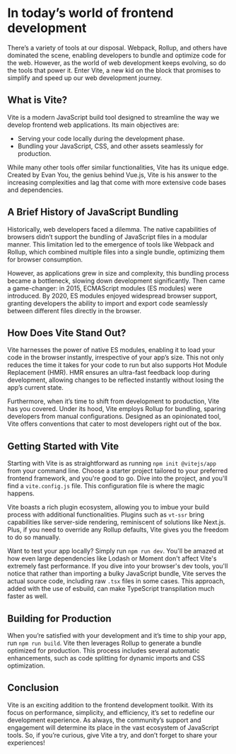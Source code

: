 # In today’s world of frontend development

There’s a variety of tools at our disposal. Webpack, Rollup, and others have dominated the scene, enabling developers to bundle and optimize code for the web. However, as the world of web development keeps evolving, so do the tools that power it. Enter Vite, a new kid on the block that promises to simplify and speed up our web development journey.

## What is Vite?

Vite is a modern JavaScript build tool designed to streamline the way we develop frontend web applications. Its main objectives are:

- Serving your code locally during the development phase.
- Bundling your JavaScript, CSS, and other assets seamlessly for production.

While many other tools offer similar functionalities, Vite has its unique edge. Created by Evan You, the genius behind Vue.js, Vite is his answer to the increasing complexities and lag that come with more extensive code bases and dependencies.

## A Brief History of JavaScript Bundling

Historically, web developers faced a dilemma. The native capabilities of browsers didn’t support the bundling of JavaScript files in a modular manner. This limitation led to the emergence of tools like Webpack and Rollup, which combined multiple files into a single bundle, optimizing them for browser consumption.

However, as applications grew in size and complexity, this bundling process became a bottleneck, slowing down development significantly. Then came a game-changer: in 2015, ECMAScript modules (ES modules) were introduced. By 2020, ES modules enjoyed widespread browser support, granting developers the ability to import and export code seamlessly between different files directly in the browser.

## How Does Vite Stand Out?

Vite harnesses the power of native ES modules, enabling it to load your code in the browser instantly, irrespective of your app’s size. This not only reduces the time it takes for your code to run but also supports Hot Module Replacement (HMR). HMR ensures an ultra-fast feedback loop during development, allowing changes to be reflected instantly without losing the app’s current state.

Furthermore, when it’s time to shift from development to production, Vite has you covered. Under its hood, Vite employs Rollup for bundling, sparing developers from manual configurations. Designed as an opinionated tool, Vite offers conventions that cater to most developers right out of the box.

## Getting Started with Vite

Starting with Vite is as straightforward as running `npm init @vitejs/app` from your command line. Choose a starter project tailored to your preferred frontend framework, and you're good to go. Dive into the project, and you'll find a `vite.config.js` file. This configuration file is where the magic happens.

Vite boasts a rich plugin ecosystem, allowing you to imbue your build process with additional functionalities. Plugins such as `vt-ssr` bring capabilities like server-side rendering, reminiscent of solutions like Next.js. Plus, if you need to override any Rollup defaults, Vite gives you the freedom to do so manually.

Want to test your app locally? Simply run `npm run dev`. You'll be amazed at how even large dependencies like Lodash or Moment don't affect Vite's extremely fast performance. If you dive into your browser's dev tools, you'll notice that rather than importing a bulky JavaScript bundle, Vite serves the actual source code, including raw `.tsx` files in some cases. This approach, added with the use of esbuild, can make TypeScript transpilation much faster as well.

## Building for Production

When you’re satisfied with your development and it’s time to ship your app, run `npm run build`. Vite then leverages Rollup to generate a bundle optimized for production. This process includes several automatic enhancements, such as code splitting for dynamic imports and CSS optimization.

## Conclusion

Vite is an exciting addition to the frontend development toolkit. With its focus on performance, simplicity, and efficiency, it’s set to redefine our development experience. As always, the community’s support and engagement will determine its place in the vast ecosystem of JavaScript tools. So, if you’re curious, give Vite a try, and don’t forget to share your experiences!
